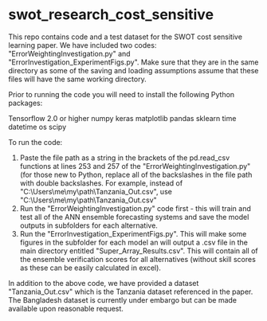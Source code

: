 # swot_research_cost_sensitive
This repo contains code and a test dataset for the SWOT cost sensitive learning paper. We have included two codes: "ErrorWeightingInvestigation.py" and "ErrorInvestigation_ExperimentFigs.py". Make sure that they are in the same directory as some of the saving and loading assumptions assume that these files will have the same working directory.

Prior to running the code you will need to install the following Python packages:

Tensorflow 2.0 or higher
numpy
keras
matplotlib
pandas
sklearn
time
datetime
os
scipy

To run the code:

1. Paste the file path as a string in the brackets of the pd.read_csv functions at lines 253 and 257 of the "ErrorWeightingInvestigation.py" (for those new to Python, replace all of the backslashes in the file path with double backslashes. For example, instead of "C:\Users\me\my\path\Tanzania_Out.csv", use "C:\\Users\\me\\my\\path\\Tanzania_Out.csv"
2. Run the "ErrorWeightingInvestigation.py" code first - this will train and test all of the ANN ensemble forecasting systems and save the model outputs in subfolders for each alternative.
3. Run the "ErrorInvestigation_ExperimentFigs.py". This will make some figures in the subfolder for each model an will output a .csv file in the main directory entitled "Super_Array_Results.csv". This will contain all of the ensemble verification scores for all alternatives (without skill scores as these can be easily calculated in excel).

In addition to the above code, we have provided a dataset "Tanzania_Out.csv" which is the Tanzania dataset referenced in the paper. The Bangladesh dataset is currently under embargo but can be made available upon reasonable request.
